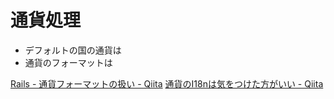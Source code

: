 # 通貨処理

* デフォルトの国の通貨は
* 通貨のフォーマットは

[Rails - 通貨フォーマットの扱い - Qiita](http://qiita.com/azusanakano/items/c2e73521d5a4bdfa73d6)
[通貨のI18nは気をつけた方がいい - Qiita](http://qiita.com/awakia/items/d29fdbf0cab0b27da48f)